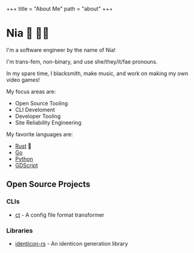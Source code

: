 +++
title = "About Me"
path = "about"
+++

# Nia :crab: :transgender_flag:

I'm a software engineer by the name of Nia!

I'm trans-fem, non-binary, and use she/they/it/fae pronouns.

In my spare time, I blacksmith, make music, and work on making my own video games!

My focus areas are:

- Open Source Tooling
- CLI Develoment
- Developer Tooling
- Site Reliability Engineering

My favorite languages are:

- [Rust](https://www.rust-lang.org/) :crab:
- [Go](https://go.dev/)
- [Python](https://www.python.org/)
- [GDScript](https://gdscript.com/)

## Open Source Projects

### CLIs

- [ct](https://github.com/conways-glider/ct) - A config file format transformer

### Libraries

- [identicon-rs](https://github.com/conways-glider/ct) - An identicon generation library
